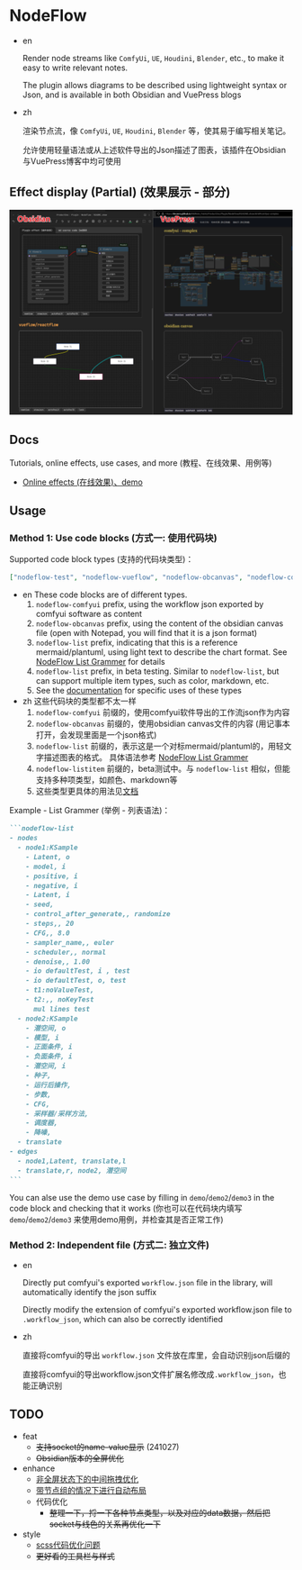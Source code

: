 # NodeFlow

- en

  Render node streams like `ComfyUi`, `UE`, `Houdini`, `Blender`, etc., to make it easy to write relevant notes.

  The plugin allows diagrams to be described using lightweight syntax or Json, and is available in both Obsidian and VuePress blogs
- zh
  
  渲染节点流，像 `ComfyUi`, `UE`, `Houdini`, `Blender` 等，使其易于编写相关笔记。

  允许使用轻量语法或从上述软件导出的Json描述了图表，该插件在Obsidian与VuePress博客中均可使用

## Effect display (Partial) (效果展示 - 部分)

![](./docs/image.png)

## Docs

Tutorials, online effects, use cases, and more (教程、在线效果、用例等)

- [Online effects (在线效果)、demo](https://linczero.github.io/MdNote_Public/ProductDoc/Plugin/NodeFlow/README.show.html)

## Usage

### Method 1: Use code blocks (方式一: 使用代码块)

Supported code block types (支持的代码块类型)：

```json
["nodeflow-test", "nodeflow-vueflow", "nodeflow-obcanvas", "nodeflow-comfyui", "nodeflow-list", "nodeflow-listitem"]
```

- en
  These code blocks are of different types.
  1. `nodeflow-comfyui` prefix, using the workflow json exported by comfyui software as content
  2. `nodeflow-obcanvas` prefix, using the content of the obsidian canvas file (open with Notepad, you will find that it is a json format)
  3. `nodeflow-list` prefix, indicating that this is a reference mermaid/plantuml, using light text to describe the chart format.
    See [NodeFlow List Grammer](https://linczero.github.io/MdNote_Public/ProductDoc/Plugin/NodeFlow/docs/zh/NodeFlow%20List%20Grammer.html) for details
  4. `nodeflow-list` prefix, in beta testing. Similar to `nodeflow-list`, but can support multiple item types, such as color, markdown, etc.
  5. See the [documentation](https://linczero.github.io/MdNote_Public/ProductDoc/Plugin/NodeFlow/README.show.html) for specific uses of these types
- zh
  这些代码块的类型都不太一样
  1. `nodeflow-comfyui` 前缀的，使用comfyui软件导出的工作流json作为内容
  2. `nodeflow-obcanvas` 前缀的，使用obsidian canvas文件的内容 (用记事本打开，会发现里面是一个json格式)
  3. `nodeflow-list` 前缀的，表示这是一个对标mermaid/plantuml的，用轻文字描述图表的格式。
    具体语法参考 [NodeFlow List Grammer](https://linczero.github.io/MdNote_Public/ProductDoc/Plugin/NodeFlow/docs/zh/NodeFlow%20List%20Grammer.html)
  4. `nodeflow-listitem` 前缀的，beta测试中。与 `nodeflow-list` 相似，但能支持多种项类型，如颜色、markdown等
  5. 这些类型更具体的用法见[文档](https://linczero.github.io/MdNote_Public/ProductDoc/Plugin/NodeFlow/README.show.htm)

Example - List Grammer (举例 - 列表语法)：

````md
```nodeflow-list
- nodes
  - node1:KSample
    - Latent, o
    - model, i
    - positive, i
    - negative, i
    - Latent, i
    - seed,
    - control_after_generate,, randomize
    - steps,, 20
    - CFG,, 8.0
    - sampler_name,, euler
    - scheduler,, normal
    - denoise,, 1.00
    - io defaultTest, i , test
    - io defaultTest, o, test
    - t1:noValueTest,
    - t2:,, noKeyTest
      mul lines test
  - node2:KSample
    - 潜空间, o
    - 模型, i
    - 正面条件, i
    - 负面条件, i
    - 潜空间, i
    - 种子,
    - 运行后操作,
    - 步数,
    - CFG,
    - 采样器/采样方法,
    - 调度器,
    - 降噪,
  - translate
- edges
  - node1,Latent, translate,l
  - translate,r, node2, 潜空间
```
````

You can alse use the demo use case by filling in `demo`/`demo2`/`demo3` in the code block and checking that it works (你也可以在代码块内填写 `demo`/`demo2`/`demo3` 来使用demo用例，并检查其是否正常工作)

### Method 2: Independent file (方式二: 独立文件)

- en
  
  Directly put comfyui's exported `workflow.json` file in the library, will automatically identify the json suffix

  Directly modify the extension of comfyui's exported workflow.json file to `.workflow_json`, which can also be correctly identified
- zh
  
  直接将comfyui的导出 `workflow.json` 文件放在库里，会自动识别json后缀的
  
  直接将comfyui的导出workflow.json文件扩展名修改成`.workflow_json`，也能正确识别

## TODO

- feat
  - ~~支持socket的name-value显示~~ (241027)
  - ~~Obsidian版本的全屏优化~~
- enhance
  - [非全屏状态下的中间拖拽优化](https://github.com/bcakmakoglu/vue-flow/issues/1557)
  - [带节点组的情况下进行自动布局](https://github.com/bcakmakoglu/vue-flow/discussions/1658)
  - 代码优化
    - ~~整理一下，捋一下各种节点类型，以及对应的data数据，然后把socket与线色的关系再优化一下~~
- style
  - [scss代码优化问题](ttps://github.com/pipe01/esbuild-plugin-vue3/issues/30)
  - ~~更好看的工具栏与样式~~
